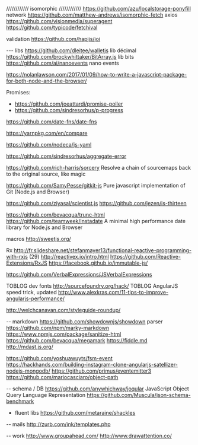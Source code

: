 

//////////// isomorphic ////////////
https://github.com/azu/localstorage-ponyfill
network          https://github.com/matthew-andrews/isomorphic-fetch
                 axios
                 https://github.com/visionmedia/superagent
                 https://github.com/typicode/fetchival
                 
validation       https://github.com/hapijs/joi



--- libs
https://github.com/dleitee/walletjs lib décimal
https://github.com/brockwhittaker/BitArray.js lib bits
https://github.com/ai/nanoevents  nano events


https://nolanlawson.com/2017/01/09/how-to-write-a-javascript-package-for-both-node-and-the-browser/


Promises:
- https://github.com/joeattardi/promise-poller
- https://github.com/sindresorhus/p-progress


https://github.com/date-fns/date-fns


https://yarnpkg.com/en/compare

https://github.com/nodeca/js-yaml

https://github.com/sindresorhus/aggregate-error

https://github.com/rich-harris/sorcery  Resolve a chain of sourcemaps back to the original source, like magic

https://github.com/SamyPesse/gitkit-js Pure javascript implementation of Git (Node.js and Browser)

https://github.com/ziyasal/scientist.js
https://github.com/jezen/is-thirteen

https://github.com/bevacqua/trunc-html
https://github.com/teamweek/instadate A minimal high performance date library for Node.js and Browser 

macros    http://sweetjs.org/

Rx
http://fr.slideshare.net/stefanmayer13/functional-reactive-programming-with-rxjs (29)
http://reactivex.io/intro.html
https://github.com/Reactive-Extensions/RxJS
https://facebook.github.io/immutable-js/

https://github.com/VerbalExpressions/JSVerbalExpressions

TOBLOG dev fonts http://sourcefoundry.org/hack/
TOBLOG AngularJS speed trick, updated http://www.alexkras.com/11-tips-to-improve-angularjs-performance/

http://welchcanavan.com/styleguide-roundup/

-- markdown
https://github.com/showdownjs/showdown parser
https://github.com/npm/marky-markdown
https://www.npmjs.com/package/sanitize-html
https://github.com/bevacqua/megamark
https://fiddle.md
http://mdast.js.org/

https://github.com/yoshuawuyts/fsm-event
https://hackhands.com/building-instagram-clone-angularjs-satellizer-nodejs-mongodb/
https://github.com/primus/eventemitter3
https://github.com/mariocasciaro/object-path

-- schema / DB
https://github.com/anywhichway/joqular JavaScript Object Query Language Representation
https://github.com/Muscula/json-schema-benchmark


- fluent libs
https://github.com/metaraine/shackles


-- mails
http://zurb.com/ink/templates.php


-- work
http://www.groupahead.com/
http://www.drawattention.co/
